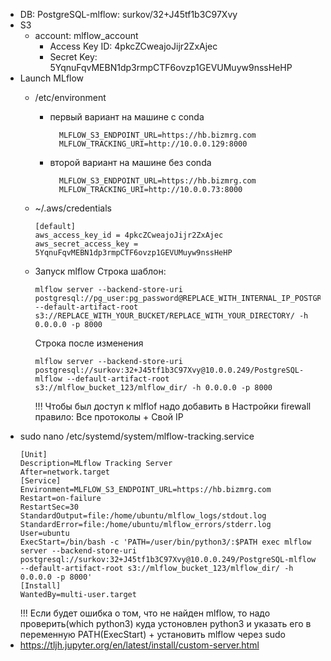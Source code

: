 - DB: PostgreSQL-mlflow: surkov/32+J45tf1b3C97Xvy
- S3
  - account: mlflow_account
    - Access Key ID: 4pkcZCweajoJijr2ZxAjec
    - Secret Key: 5YqnuFqvMEBN1dp3rmpCTF6ovzp1GEVUMuyw9nssHeHP
- Launch MLflow
  - /etc/environment
    - первый вариант на машине с conda
      ```text
        MLFLOW_S3_ENDPOINT_URL=https://hb.bizmrg.com
        MLFLOW_TRACKING_URI=http://10.0.0.129:8000
      ```
    - второй вариант на машине без conda
      ```text
        MLFLOW_S3_ENDPOINT_URL=https://hb.bizmrg.com
        MLFLOW_TRACKING_URI=http://10.0.0.73:8000
      ```
  - ~/.aws/credentials
    ```text
    [default]
    aws_access_key_id = 4pkcZCweajoJijr2ZxAjec
    aws_secret_access_key = 5YqnuFqvMEBN1dp3rmpCTF6ovzp1GEVUMuyw9nssHeHP
    ```
  - Запуск mlflow
    Строка шаблон:
    ```text
    mlflow server --backend-store-uri postgresql://pg_user:pg_password@REPLACE_WITH_INTERNAL_IP_POSTGRESQL/db_name --default-artifact-root s3://REPLACE_WITH_YOUR_BUCKET/REPLACE_WITH_YOUR_DIRECTORY/ -h 0.0.0.0 -p 8000
    ```
    Строка после изменения
    ```text
    mlflow server --backend-store-uri postgresql://surkov:32+J45tf1b3C97Xvy@10.0.0.249/PostgreSQL-mlflow --default-artifact-root s3://mlflow_bucket_123/mlflow_dir/ -h 0.0.0.0 -p 8000
    ```
    
    !!! Чтобы был доступ к mlflof надо добавить в Настройки firewall правило: Все протоколы + Свой IP
- sudo nano /etc/systemd/system/mlflow-tracking.service
  ```text
  [Unit]
  Description=MLflow Tracking Server
  After=network.target
  [Service]
  Environment=MLFLOW_S3_ENDPOINT_URL=https://hb.bizmrg.com
  Restart=on-failure
  RestartSec=30
  StandardOutput=file:/home/ubuntu/mlflow_logs/stdout.log
  StandardError=file:/home/ubuntu/mlflow_errors/stderr.log
  User=ubuntu
  ExecStart=/bin/bash -c 'PATH=/user/bin/python3/:$PATH exec mlflow server --backend-store-uri postgresql://surkov:32+J45tf1b3C97Xvy@10.0.0.249/PostgreSQL-mlflow --default-artifact-root s3://mlflow_bucket_123/mlflow_dir/ -h 0.0.0.0 -p 8000' 
  [Install]
  WantedBy=multi-user.target
  ```
  !!! Eсли будет ошибка о том, что не найден mlflow, то надо проверить(which python3) куда устоновлен python3 и указать его в переменную PATH(ExecStart)
      + установить mlflow через sudo
- https://tljh.jupyter.org/en/latest/install/custom-server.html
